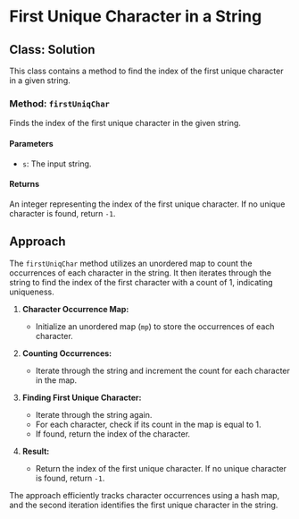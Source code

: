 # First Unique Character in a String

## Class: Solution

This class contains a method to find the index of the first unique character in a given string.

### Method: `firstUniqChar`

Finds the index of the first unique character in the given string.

#### Parameters

- `s`: The input string.

#### Returns

An integer representing the index of the first unique character. If no unique character is found, return `-1`.

## Approach

The `firstUniqChar` method utilizes an unordered map to count the occurrences of each character in the string. It then iterates through the string to find the index of the first character with a count of 1, indicating uniqueness.

1. **Character Occurrence Map:**
   - Initialize an unordered map (`mp`) to store the occurrences of each character.

2. **Counting Occurrences:**
   - Iterate through the string and increment the count for each character in the map.

3. **Finding First Unique Character:**
   - Iterate through the string again.
   - For each character, check if its count in the map is equal to 1.
   - If found, return the index of the character.

4. **Result:**
   - Return the index of the first unique character. If no unique character is found, return `-1`.

The approach efficiently tracks character occurrences using a hash map, and the second iteration identifies the first unique character in the string.
